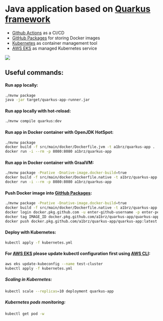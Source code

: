 # Java application based on [Quarkus framework](https://quarkus.io)
 - [Github Actions](https://github.com/features/actions) as a CI/CD
 - [GitHub Packages](https://github.com/features/packages) for storing Docker images
 - [Kubernetes](https://kubernetes.io) as container management tool
 - [AWS EKS](https://aws.amazon.com/eks/) as managed Kubernetes service 

![](https://github.com/a1brz/quarkus-app/workflows/Build/badge.svg)

## Useful commands:


#### Run app locally:
```bash
./mvnw package
java -jar target/quarkus-app-runner.jar
```

#### Run app locally with hot-reload:
```bash
./mvnw compile quarkus:dev
```

#### Run app in Docker container with OpenJDK HotSpot:
```bash
./mvnw package
docker build -f src/main/docker/Dockerfile.jvm -t a1brz/quarkus-app .
docker run -i --rm -p 8080:8080 a1brz/quarkus-app
```

#### Run app in Docker container with GraalVM:
```bash
./mvnw package -Pnative -Dnative-image.docker-build=true
docker build -f src/main/docker/Dockerfile.native -t a1brz/quarkus-app .
docker run -i --rm -p 8080:8080 a1brz/quarkus-app
```

#### Push Docker image into [GitHub Packages](https://github.com/features/packages):
```bash
./mvnw package -Pnative -Dnative-image.docker-build=true
docker build -f src/main/docker/Dockerfile.native -t a1brz/quarkus-app .
docker login docker.pkg.github.com -u enter-github-username -p enter-personal-access-token
docker tag IMAGE_ID docker.pkg.github.com/a1brz/quarkus-app/quarkus-app:latest
docker push docker.pkg.github.com/a1brz/quarkus-app/quarkus-app:latest      
```

#### Deploy with Kubernetes: 
```bash
kubectl apply -f kubernetes.yml
```

#### For [AWS EKS](https://aws.amazon.com/eks/) please update kubectl configuration first using [AWS CLI](https://aws.amazon.com/cli/):
```bash
aws eks update-kubeconfig --name test-cluster
kubectl apply -f kubernetes.yml
```

##### Scaling in Kubernetes:
```bash
kubectl scale --replicas=10 deployment quarkus-app
```

##### Kubernetes pods monitoring:
```bash
kubectl get pod -w
```
